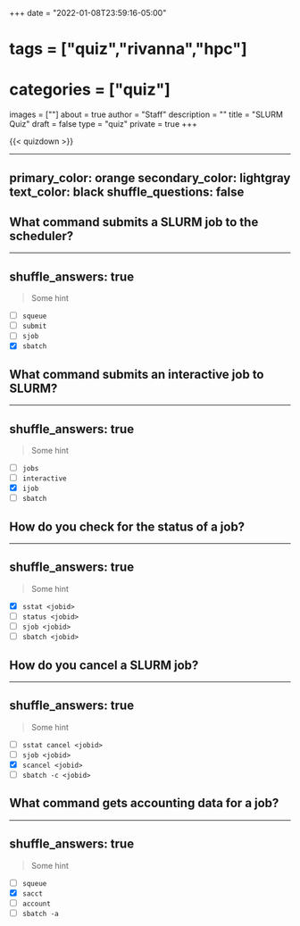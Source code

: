 +++
date = "2022-01-08T23:59:16-05:00"
# tags = ["quiz","rivanna","hpc"]
# categories = ["quiz"]
images = [""]
about = true
author = "Staff"
description = ""
title = "SLURM Quiz"
draft = false
type = "quiz"
private = true
+++

{{< quizdown >}}

---
primary_color: orange
secondary_color: lightgray
text_color: black
shuffle_questions: false
---

## What command submits a SLURM job to the scheduler?

---
shuffle_answers: true
---

> Some hint

- [ ] `squeue`
- [ ] `submit`
- [ ] `sjob`
- [x] `sbatch`

## What command submits an interactive job to SLURM?

---
shuffle_answers: true
---

> Some hint

- [ ] `jobs`
- [ ] `interactive`
- [x] `ijob`
- [ ] `sbatch`

## How do you check for the status of a job?

---
shuffle_answers: true
---

> Some hint

- [x] `sstat <jobid>`
- [ ] `status <jobid>`
- [ ] `sjob <jobid>`
- [ ] `sbatch <jobid>`

## How do you cancel a SLURM job?

---
shuffle_answers: true
---

> Some hint

- [ ] `sstat cancel <jobid>`
- [ ] `sjob <jobid>`
- [x] `scancel <jobid>`
- [ ] `sbatch -c <jobid>`

## What command gets accounting data for a job?

---
shuffle_answers: true
---

> Some hint

- [ ] `squeue`
- [x] `sacct`
- [ ] `account`
- [ ] `sbatch -a`
